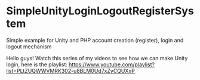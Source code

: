 # SimpleUnityLoginLogoutRegisterSystem
 Simple example for Unity and PHP account creation (register), login and logout mechanism

Hello guys! Watch this series of my videos to see how we can make Unity login, here is the playlist: https://www.youtube.com/playlist?list=PLtZUQWWVMRK302-u8BLM0Ud7xZyCQUXxP
